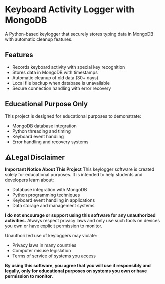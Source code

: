 # Keyboard Activity Logger with MongoDB

A Python-based keylogger that securely stores typing data in MongoDB with automatic cleanup features.

## Features
- Records keyboard activity with special key recognition
- Stores data in MongoDB with timestamps
- Automatic cleanup of old data (30+ days)
- Local file backup when database is unavailable
- Secure connection handling with error recovery

## Educational Purpose Only
This project is designed for educational purposes to demonstrate:
- MongoDB database integration
- Python threading and timing
- Keyboard event handling
- Error handling and recovery systems
  

## ⚠️Legal Disclaimer

**Important Notice About This Project**
This keylogger software is created solely for educational purposes. It is intended to help students and developers learn about:
- Database integration with MongoDB
- Python programming techniques
- Keyboard event handling in applications
- Data storage and management systems

**I do not encourage or support using this software for any unauthorized activities.** Always respect privacy laws and only use such tools on devices you own or have explicit permission to monitor.

Unauthorized use of keyloggers may violate:
- Privacy laws in many countries
- Computer misuse legislation
- Terms of service of systems you access

**By using this software, you agree that you will use it responsibly and legally, only for educational purposes on systems you own or have permission to monitor.**


